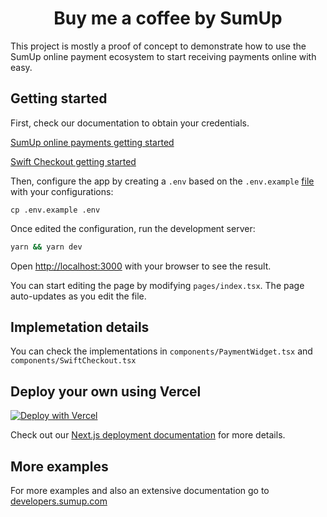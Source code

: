 <div align="center">

# Buy me a coffee by SumUp

</div>

This project is mostly a proof of concept to demonstrate how to use the SumUp online payment
ecosystem to start receiving payments online with easy.

## Getting started

First, check our documentation to obtain your credentials.

[SumUp online payments getting started](https://developer.sumup.com/docs/online-payments/introduction/getting-started/)

[Swift Checkout getting started](https://js.sumup.com/showroom)

Then, configure the app by creating a `.env` based on the `.env.example` [file](https://github.com/cristianoliveira/nextjs-sumup-payments-starter/blob/main/.env.example) with your configurations:

```
cp .env.example .env
```

Once edited the configuration, run the development server:

```bash
yarn && yarn dev
```

Open [http://localhost:3000](http://localhost:3000) with your browser to see the result.

You can start editing the page by modifying `pages/index.tsx`. The page auto-updates as you edit the file.

## Implemetation details

You can check the implementations in `components/PaymentWidget.tsx` and `components/SwiftCheckout.tsx`

## Deploy your own using Vercel

[![Deploy with Vercel](https://vercel.com/button)](https://vercel.com/new/clone?repository-url=https%3A%2F%2Fgithub.com%2Fcristianoliveira%2Fnextjs-sumup-payments-starter&env=FIXED_AMOUNT_DONATION,FIXED_AMOUNT_CURRENCY,SUMUP_API_CLIENT_ID,SUMUP_API_CLIENT_SECRET,SUMUP_MERCHANT_CODE,SUMUP_MERCHANT_EMAIL&project-name=buymeacoffee-sumup)

Check out our [Next.js deployment documentation](https://nextjs.org/docs/deployment) for more details.

## More examples

For more examples and also an extensive documentation go to [developers.sumup.com](https://developer.sumup.com/)
